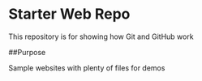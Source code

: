 # Starter Web Repo

This repository is for showing how Git and GitHub work

##Purpose

Sample websites with plenty of files for demos